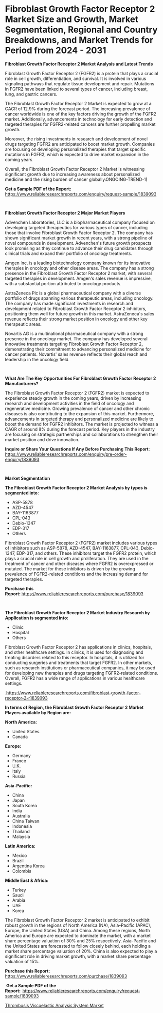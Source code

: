<p><h1>Fibroblast Growth Factor Receptor 2 Market Size and Growth, Market Segmentation, Regional and Country Breakdowns, and Market Trends for Period from 2024 -  2031</h1></p><p><strong>Fibroblast Growth Factor Receptor 2 Market Analysis and Latest Trends</strong></p>
<p><p>Fibroblast Growth Factor Receptor 2 (FGFR2) is a protein that plays a crucial role in cell growth, differentiation, and survival. It is involved in various signaling pathways that regulate tissue development and repair. Mutations in FGFR2 have been linked to several types of cancer, including breast, lung, and gastric cancers.</p><p>The Fibroblast Growth Factor Receptor 2 Market is expected to grow at a CAGR of 12.9% during the forecast period. The increasing prevalence of cancer worldwide is one of the key factors driving the growth of the FGFR2 market. Additionally, advancements in technology for early detection and targeted therapies for FGFR2-related cancers are further propelling market growth.</p><p>Moreover, the rising investments in research and development of novel drugs targeting FGFR2 are anticipated to boost market growth. Companies are focusing on developing personalized therapies that target specific mutations in FGFR2, which is expected to drive market expansion in the coming years.</p><p>Overall, the Fibroblast Growth Factor Receptor 2 Market is witnessing significant growth due to increasing awareness about personalized medicine and the rising burden of cancer globally.ONGOING-TREND-1]</p></p>
<p><strong>Get a Sample PDF of the Report:&nbsp;</strong> <a href="https://www.reliableresearchreports.com/enquiry/request-sample/1839093">https://www.reliableresearchreports.com/enquiry/request-sample/1839093</a></p>
<p>&nbsp;</p>
<p><strong>Fibroblast Growth Factor Receptor 2 Major Market Players</strong></p>
<p><p>Advenchen Laboratories, LLC is a biopharmaceutical company focused on developing targeted therapeutics for various types of cancer, including those that involve Fibroblast Growth Factor Receptor 2. The company has shown significant market growth in recent years, with a strong pipeline of novel compounds in development. Advenchen's future growth prospects look promising as they continue to advance their drug candidates through clinical trials and expand their portfolio of oncology treatments.</p><p>Amgen Inc. is a leading biotechnology company known for its innovative therapies in oncology and other disease areas. The company has a strong presence in the Fibroblast Growth Factor Receptor 2 market, with several targeted therapies in development. Amgen's sales revenue is impressive, with a substantial portion attributed to oncology products.</p><p>AstraZeneca Plc is a global pharmaceutical company with a diverse portfolio of drugs spanning various therapeutic areas, including oncology. The company has made significant investments in research and development related to Fibroblast Growth Factor Receptor 2 inhibitors, positioning them well for future growth in this market. AstraZeneca's sales revenue reflects their strong market position in oncology and other key therapeutic areas.</p><p>Novartis AG is a multinational pharmaceutical company with a strong presence in the oncology market. The company has developed several innovative treatments targeting Fibroblast Growth Factor Receptor 2, demonstrating their commitment to advancing personalized medicine for cancer patients. Novartis' sales revenue reflects their global reach and leadership in the oncology field.</p></p>
<p>&nbsp;</p>
<p><strong>What Are The Key Opportunities For Fibroblast Growth Factor Receptor 2 Manufacturers?</strong></p>
<p><p>The Fibroblast Growth Factor Receptor 2 (FGFR2) market is expected to experience steady growth in the coming years, driven by increasing research and development activities in the field of oncology and regenerative medicine. Growing prevalence of cancer and other chronic diseases is also contributing to the expansion of this market. Furthermore, advancements in targeted therapy and personalized medicine are likely to boost the demand for FGFR2 inhibitors. The market is projected to witness a CAGR of around 8% during the forecast period. Key players in the industry are focusing on strategic partnerships and collaborations to strengthen their market position and drive innovation.</p></p>
<p><strong>Inquire or Share Your Questions If Any Before Purchasing This Report:</strong> <a href="https://www.reliableresearchreports.com/enquiry/pre-order-enquiry/1839093">https://www.reliableresearchreports.com/enquiry/pre-order-enquiry/1839093</a></p>
<p>&nbsp;</p>
<p><strong>Market Segmentation</strong></p>
<p><strong>The Fibroblast Growth Factor Receptor 2 Market Analysis by types is segmented into:</strong></p>
<p><ul><li>ASP-5878</li><li>AZD-4547</li><li>BAY-1163877</li><li>CPL-043</li><li>Debio-1347</li><li>EDP-317</li><li>Others</li></ul></p>
<p><p>Fibroblast Growth Factor Receptor 2 (FGFR2) market includes various types of inhibitors such as ASP-5878, AZD-4547, BAY-1163877, CPL-043, Debio-1347, EDP-317, and others. These inhibitors target the FGFR2 protein, which plays a crucial role in cell growth and proliferation. They are used in the treatment of cancer and other diseases where FGFR2 is overexpressed or mutated. The market for these inhibitors is driven by the growing prevalence of FGFR2-related conditions and the increasing demand for targeted therapies.</p></p>
<p><strong>Purchase this Report:&nbsp;</strong><a href="https://www.reliableresearchreports.com/purchase/1839093">https://www.reliableresearchreports.com/purchase/1839093</a></p>
<p>&nbsp;</p>
<p><strong>The Fibroblast Growth Factor Receptor 2 Market Industry Research by Application is segmented into:</strong></p>
<p><ul><li>Clinic</li><li>Hospital</li><li>Others</li></ul></p>
<p><p>Fibroblast Growth Factor Receptor 2 has applications in clinics, hospitals, and other healthcare settings. In clinics, it is used for diagnosing and treating disorders related to this receptor. In hospitals, it is utilized for conducting surgeries and treatments that target FGFR2. In other markets, such as research institutions or pharmaceutical companies, it may be used for developing new therapies and drugs targeting FGFR2-related conditions. Overall, FGFR2 has a wide range of applications in various healthcare settings.</p></p>
<p><a href="https://www.reliableresearchreports.com/fibroblast-growth-factor-receptor-2-r1839093">&nbsp;https://www.reliableresearchreports.com/fibroblast-growth-factor-receptor-2-r1839093</a></p>
<p><strong>In terms of Region, the Fibroblast Growth Factor Receptor 2 Market Players available by Region are:</strong></p>
<p>
    <p> <strong> North America: </strong>
        <ul>
            <li>United States</li>
            <li>Canada</li>
        </ul>
        </p> 
    <p> <strong> Europe: </strong>
        <ul>
            <li>Germany</li>
            <li>France</li>
            <li>U.K.</li>
            <li>Italy</li>
            <li>Russia</li>
        </ul>
        </p> 
    <p> <strong> Asia-Pacific: </strong>
        <ul>
            <li>China</li>
            <li>Japan</li>
            <li>South Korea</li>
            <li>India</li>
            <li>Australia</li>
            <li>China Taiwan</li>
            <li>Indonesia</li>
            <li>Thailand</li>
            <li>Malaysia</li>
        </ul>
        </p> 
    <p> <strong> Latin America: </strong>
        <ul>
            <li>Mexico</li>
            <li>Brazil</li>
            <li>Argentina Korea</li>
            <li>Colombia</li>
        </ul>
        </p> 
    <p> <strong> Middle East & Africa: </strong>
        <ul>
            <li>Turkey</li>
            <li>Saudi</li>
            <li>Arabia</li>
            <li>UAE</li>
            <li>Korea</li>
        </ul>
    </p>
    </p>
<p><p>The Fibroblast Growth Factor Receptor 2 market is anticipated to exhibit robust growth in the regions of North America (NA), Asia-Pacific (APAC), Europe, the United States (USA) and China. Among these regions, North America and Europe are expected to dominate the market, with a market share percentage valuation of 30% and 25% respectively. Asia-Pacific and the United States are forecasted to follow closely behind, each holding a market share percentage valuation of 20%. China is also expected to play a significant role in driving market growth, with a market share percentage valuation of 15%.</p></p>
<p><strong>Purchase this Report: </strong><a href="https://www.reliableresearchreports.com/purchase/1839093">https://www.reliableresearchreports.com/purchase/1839093</a></p>
<p>&nbsp;<strong>Get a Sample PDF of the Report:&nbsp;&nbsp;</strong><a href="https://www.reliableresearchreports.com/enquiry/request-sample/1839093">https://www.reliableresearchreports.com/enquiry/request-sample/1839093</a></p>
<p><strong></strong></p>
<p><p><a href="https://view.publitas.com/reportprime-1/decoding-thrombosis-viscoelastic-analysis-system-market-metrics-market-share-trends-and-growth-patterns/">Thrombosis Viscoelastic Analysis System Market</a></p></p>